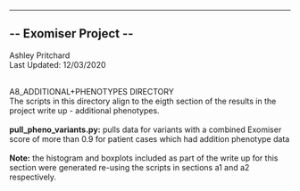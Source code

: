 ----------------------
-- Exomiser Project --
----------------------

Ashley Pritchard <br>
Last Updated: 12/03/2020 <br><br>

A8_ADDITIONAL+PHENOTYPES DIRECTORY<br>
The scripts in this directory align to the eigth section of the results in the project write up - additional phenotypes.<br><br>
<strong>pull_pheno_variants.py:</strong> pulls data for variants with a combined Exomiser score of more than 0.9 for patient cases which had addition phenotype data <br><br>
<strong>Note:</strong> the histogram and boxplots included as part of the write up for this section were generated re-using the scripts in sections a1 and a2 respectively.
